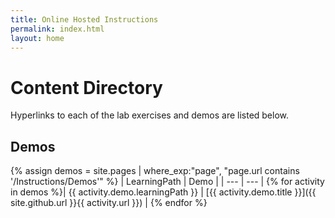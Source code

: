 ```yaml
---
title: Online Hosted Instructions
permalink: index.html
layout: home
---
```


# Content Directory

Hyperlinks to each of the lab exercises and demos are listed below.


## Demos

{% assign demos = site.pages | where_exp:"page", "page.url contains '/Instructions/Demos'" %}
| LearningPath | Demo |
| --- | --- | 
{% for activity in demos  %}| {{ activity.demo.learningPath }} | [{{ activity.demo.title }}]({{ site.github.url }}{{ activity.url }}) |
{% endfor %}
